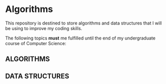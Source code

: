 # Algorithms

This repository is destined to store algorithms and data structures that I will be using to improve my coding skills.

The following topics **must** me fulfilled until the end of my undergraduate course of Computer Science:

## ALGORITHMS

## DATA STRUCTURES
